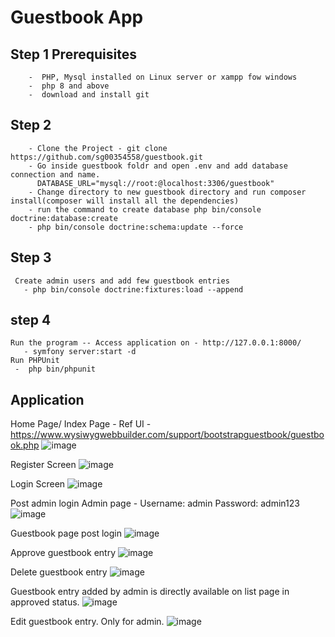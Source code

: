 # Guestbook App

## Step 1 Prerequisites   
		-  PHP, Mysql installed on Linux server or xampp fow windows   
		-  php 8 and above   
		-  download and install git    
## Step 2   
		- Clone the Project - git clone https://github.com/sg00354558/guestbook.git
		- Go inside guestbook foldr and open .env and add database connection and name.   
		  DATABASE_URL="mysql://root:@localhost:3306/guestbook"
		- Change directory to new guestbook directory and run composer install(composer will install all the dependencies)   
		- run the command to create database php bin/console doctrine:database:create  
		- php bin/console doctrine:schema:update --force
## Step 3     
	 Create admin users and add few guestbook entries   
	   - php bin/console doctrine:fixtures:load --append
## step 4
	Run the program -- Access application on - http://127.0.0.1:8000/
	   - symfony server:start -d 
	Run PHPUnit
	 -  php bin/phpunit
   
   
   
## Application
Home Page/ Index Page - Ref UI - https://www.wysiwygwebbuilder.com/support/bootstrapguestbook/guestbook.php
![image](https://user-images.githubusercontent.com/110300713/182086961-04f73f69-667e-4509-828e-16ec37064e04.png)

Register Screen
![image](https://user-images.githubusercontent.com/110300713/182087117-dbfcdd82-fc76-4901-b569-40355d3ceb79.png)

Login Screen
![image](https://user-images.githubusercontent.com/110300713/182087160-c77f3f5d-a89a-431c-aefb-459f0ab4fed1.png)

Post admin login Admin page - Username: admin Password: admin123
![image](https://user-images.githubusercontent.com/110300713/182087374-45d359ef-1566-4aa0-be7d-2aa1f8e142c4.png)

Guestbook page post login
![image](https://user-images.githubusercontent.com/110300713/182087521-110df481-a8c3-4138-ac21-5d2d33b47d2a.png)

Approve guestbook entry
![image](https://user-images.githubusercontent.com/110300713/182088361-da8f7be7-29c5-4122-8631-8c90e2077fb8.png)

Delete guestbook entry
![image](https://user-images.githubusercontent.com/110300713/182099647-d9ae68a8-e4c0-4121-b905-c416121f4d6e.png)

Guestbook entry added by admin is directly available on list page in approved status.
![image](https://user-images.githubusercontent.com/110300713/182099952-d6494d7b-31d9-4210-ac64-8a1889323cd8.png)

Edit guestbook entry. Only for admin.
![image](https://user-images.githubusercontent.com/110300713/182100178-9407c26d-0584-4c1d-8125-ed0193ea2b5e.png)



 
